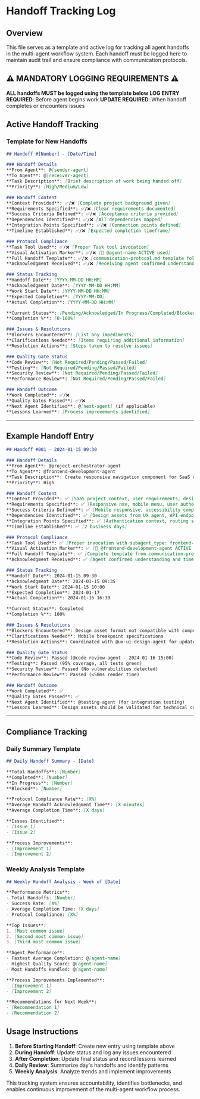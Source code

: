 # Handoff Tracking Log

## Overview

This file serves as a template and active log for tracking all agent handoffs in the multi-agent workflow system. Each handoff must be logged here to maintain audit trail and ensure compliance with communication protocols.

## ⚠️ MANDATORY LOGGING REQUIREMENTS ⚠️

**ALL handoffs MUST be logged using the template below**
**LOG ENTRY REQUIRED**: Before agent begins work
**UPDATE REQUIRED**: When handoff completes or encounters issues

## Active Handoff Tracking

### Template for New Handoffs

```markdown
## Handoff #[Number] - [Date/Time]

### Handoff Details
**From Agent**: @[sender-agent]
**To Agent**: @[receiver-agent]
**Task Description**: [Brief description of work being handed off]
**Priority**: [High/Medium/Low]

### Handoff Content
**Context Provided**: ✅/❌ [Complete project background given]
**Requirements Specified**: ✅/❌ [Clear requirements documented]
**Success Criteria Defined**: ✅/❌ [Acceptance criteria provided]
**Dependencies Identified**: ✅/❌ [All dependencies mapped]
**Integration Points Specified**: ✅/❌ [Connection points defined]
**Timeline Established**: ✅/❌ [Expected completion timeframe]

### Protocol Compliance
**Task Tool Used**: ✅/❌ [Proper Task tool invocation]
**Visual Activation Marker**: ✅/❌ [🤖 @agent-name ACTIVE used]
**Full Handoff Template**: ✅/❌ [communication-protocol.md template followed]
**Acknowledgment Received**: ✅/❌ [Receiving agent confirmed understanding]

### Status Tracking
**Handoff Date**: [YYYY-MM-DD HH:MM]
**Acknowledgment Date**: [YYYY-MM-DD HH:MM]
**Work Start Date**: [YYYY-MM-DD HH:MM]
**Expected Completion**: [YYYY-MM-DD]
**Actual Completion**: [YYYY-MM-DD HH:MM]

**Current Status**: [Pending/Acknowledged/In Progress/Completed/Blocked]
**Completion %**: [0-100%]

### Issues & Resolutions
**Blockers Encountered**: [List any impediments]
**Clarifications Needed**: [Items requiring additional information]
**Resolution Actions**: [Steps taken to resolve issues]

### Quality Gate Status
**Code Review**: [Not Required/Pending/Passed/Failed]
**Testing**: [Not Required/Pending/Passed/Failed]
**Security Review**: [Not Required/Pending/Passed/Failed]
**Performance Review**: [Not Required/Pending/Passed/Failed]

### Handoff Outcome
**Work Completed**: ✅/❌
**Quality Gates Passed**: ✅/❌
**Next Agent Identified**: @[next-agent] (if applicable)
**Lessons Learned**: [Process improvements identified]
```

---

## Example Handoff Entry

```markdown
## Handoff #001 - 2024-01-15 09:30

### Handoff Details
**From Agent**: @project-orchestrator-agent
**To Agent**: @frontend-development-agent
**Task Description**: Create responsive navigation component for SaaS dashboard
**Priority**: High

### Handoff Content
**Context Provided**: ✅ [SaaS project context, user requirements, design system]
**Requirements Specified**: ✅ [Responsive nav, mobile menu, user authentication state]
**Success Criteria Defined**: ✅ [Mobile responsive, accessibility compliant, <100ms render]
**Dependencies Identified**: ✅ [Design assets from UX agent, API endpoints for user data]
**Integration Points Specified**: ✅ [Authentication context, routing system]
**Timeline Established**: ✅ [2 business days]

### Protocol Compliance
**Task Tool Used**: ✅ [Proper invocation with subagent_type: frontend-development-agent]
**Visual Activation Marker**: ✅ [🤖 @frontend-development-agent ACTIVE used]
**Full Handoff Template**: ✅ [Complete template from communication-protocol.md]
**Acknowledgment Received**: ✅ [Agent confirmed understanding and timeline]

### Status Tracking
**Handoff Date**: 2024-01-15 09:30
**Acknowledgment Date**: 2024-01-15 09:35
**Work Start Date**: 2024-01-15 10:00
**Expected Completion**: 2024-01-17
**Actual Completion**: 2024-01-16 16:30

**Current Status**: Completed
**Completion %**: 100%

### Issues & Resolutions
**Blockers Encountered**: Design asset format not compatible with component library
**Clarifications Needed**: Mobile breakpoint specifications
**Resolution Actions**: Coordinated with @ux-ui-design-agent for updated assets

### Quality Gate Status
**Code Review**: Passed (@code-review-agent - 2024-01-16 15:00)
**Testing**: Passed (95% coverage, all tests green)
**Security Review**: Passed (No vulnerabilities detected)
**Performance Review**: Passed (<50ms render time)

### Handoff Outcome
**Work Completed**: ✅
**Quality Gates Passed**: ✅
**Next Agent Identified**: @testing-agent (for integration testing)
**Lessons Learned**: Design assets should be validated for technical compatibility before handoff
```

---

## Compliance Tracking

### Daily Summary Template
```markdown
## Daily Handoff Summary - [Date]

**Total Handoffs**: [Number]
**Completed**: [Number]
**In Progress**: [Number]
**Blocked**: [Number]

**Protocol Compliance Rate**: [X%]
**Average Handoff Acknowledgment Time**: [X minutes]
**Average Completion Time**: [X days]

**Issues Identified**:
- [Issue 1]
- [Issue 2]

**Process Improvements**:
- [Improvement 1]
- [Improvement 2]
```

### Weekly Analysis Template
```markdown
## Weekly Handoff Analysis - Week of [Date]

**Performance Metrics**:
- Total Handoffs: [Number]
- Success Rate: [X%]
- Average Completion Time: [X days]
- Protocol Compliance: [X%]

**Top Issues**:
1. [Most common issue]
2. [Second most common issue]
3. [Third most common issue]

**Agent Performance**:
- Fastest Average Completion: @[agent-name]
- Highest Quality Score: @[agent-name]
- Most Handoffs Handled: @[agent-name]

**Process Improvements Implemented**:
- [Improvement 1]
- [Improvement 2]

**Recommendations for Next Week**:
- [Recommendation 1]
- [Recommendation 2]
```

## Usage Instructions

1. **Before Starting Handoff**: Create new entry using template above
2. **During Handoff**: Update status and log any issues encountered
3. **After Completion**: Update final status and record lessons learned
4. **Daily Review**: Summarize day's handoffs and identify patterns
5. **Weekly Analysis**: Analyze trends and implement improvements

This tracking system ensures accountability, identifies bottlenecks, and enables continuous improvement of the multi-agent workflow process.